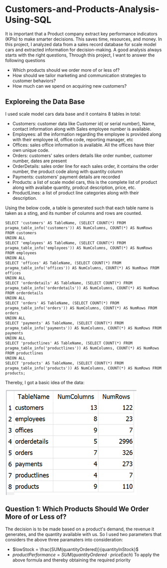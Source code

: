 # Customers-and-Products-Analysis-Using-SQL
It is important that a Product company extract key performance indicators (KPIs) to make smarter decisions. This saves time, resources, and money. In this project, I analyzed data from a sales record database for scale model cars and extracted information for decision-making.
A good analysis always starts with the right questions, Through this project, I want to answer the following questions
* Which products should we order more of or less of?
* How should we tailor marketing and communication strategies to customer behaviors?
* How much can we spend on acquiring new customers?
## Exploreing the Data Base
I used scale model cars data base and it contains 8 tables in total:
* Customers: customer data like Customer id( or serial number), Name, contact information along with Sales employee number is available.
* Employees: all the information regarding the employee is provided along with their employee id, office code, reporting manager, etc
* Offices: sales office information is available. All the offices have thier own unique code.
* Orders: customers' sales orders details like order number, customer number, dates are present
* OrderDetails: sales order line for each sales order, it contains the order number, the product code along with quantity column
* Payments: customers' payment details are recorded
* Products: a list of scale model cars, this is the complete list of product along with availabe quantity, prodcut description, price, etc.
* ProductLines: a list of product line categories along with their description.

Using the below code, a table is generated such that each table name is taken as a sting, and its number of columns and rows are counted.

```
SELECT 'customers' AS TableName, (SELECT COUNT(*) FROM pragma_table_info('customers')) AS NumColumns, COUNT(*) AS NumRows FROM customers
UNION ALL
SELECT 'employees' AS TableName, (SELECT COUNT(*) FROM pragma_table_info('employees')) AS NumColumns, COUNT(*) AS NumRows FROM employees
UNION ALL
SELECT 'offices' AS TableName, (SELECT COUNT(*) FROM pragma_table_info('offices')) AS NumColumns, COUNT(*) AS NumRows FROM offices
UNION ALL
SELECT 'orderdetails' AS TableName, (SELECT COUNT(*) FROM pragma_table_info('orderdetails')) AS NumColumns, COUNT(*) AS NumRows FROM orderdetails
UNION ALL
SELECT 'orders' AS TableName, (SELECT COUNT(*) FROM pragma_table_info('orders')) AS NumColumns, COUNT(*) AS NumRows FROM orders
UNION ALL
SELECT 'payments' AS TableName, (SELECT COUNT(*) FROM pragma_table_info('payments')) AS NumColumns, COUNT(*) AS NumRows FROM payments
UNION ALL
SELECT 'productlines' AS TableName, (SELECT COUNT(*) FROM pragma_table_info('productlines')) AS NumColumns, COUNT(*) AS NumRows FROM productlines
UNION ALL
SELECT 'products' AS TableName, (SELECT COUNT(*) FROM pragma_table_info('products')) AS NumColumns, COUNT(*) AS NumRows FROM products;
```
Thereby, I got a basic idea of the data:


![Alt text](table_columns_rows.png)
## Question 1: Which Products Should We Order More of or Less of?
The decision is to be made based on a product's demand, the revenue it generates, and the quantity available with us.
So I used two parameters that considers the above three paramaters into consideration:
* $lowStock = \frac{SUM(quantityOrdered)}{quantityInStock}$
* $productPerformance = SUM(quantityOrdered \cdot priceEach)$
To apply the above formula and thereby obtaining the required priority 
